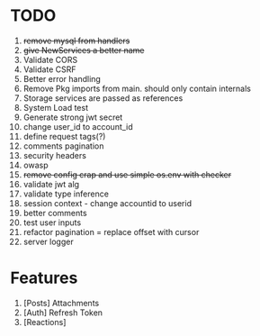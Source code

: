 # TODO

1. ~~remove mysql from handlers~~
2. ~~give NewServices a better name~~
3. Validate CORS
4. Validate CSRF
5. Better error handling
6. Remove Pkg imports from main. should only contain internals
7. Storage services are passed as references
8. System Load test
9. Generate strong jwt secret
10. change user_id to account_id
11. define request tags(?)
12. comments pagination
13. security headers
14. owasp
15. ~~remove config crap and use simple os.env with checker~~
16. validate jwt alg
17. validate type inference
18. session context - change accountid to userid
19. better comments
20. test user inputs
21. refactor pagination = replace offset with cursor
22. server logger

# Features

1. [Posts] Attachments
2. [Auth] Refresh Token
3. [Reactions]